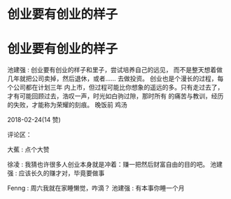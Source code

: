 # 创业要有创业的样子

# 创业要有创业的样子

池建强 : 创业要有创业的样子和里子，尝试培养自己的远见， 而不是整天想着做几年就把公司卖掉，然后退休，或者…… 去做投资。 创业也是个漫长的过程，每个公司都在计划三年 内上市，但过程可能比你想象的遥远的多。只有走过去了， 才有可能回顾过去，浩叹一声，时光如白驹过隙，那时所有 的痛苦与教训，经历的失败，才能称为荣耀的刻痕。 晚饭前 鸡汤

2018-02-24(14 赞)

评论区：

大蕉 : 点个大赞

徐凌 : 我猜也许很多人创业本身就是冲着：赚一把然后财富自由的目的吧。 池建强 : 应该长久的赚才对，毕竟要做事

Fenng : 周六我就在家睡懒觉，咋滴？ 池建强 : 有本事你睡一个月